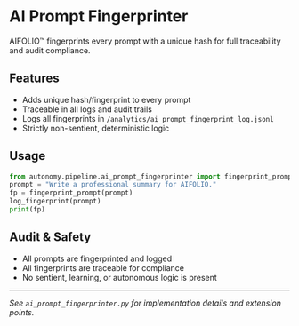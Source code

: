 # AI Prompt Fingerprinter

AIFOLIO™ fingerprints every prompt with a unique hash for full traceability and audit compliance.

## Features
- Adds unique hash/fingerprint to every prompt
- Traceable in all logs and audit trails
- Logs all fingerprints in `/analytics/ai_prompt_fingerprint_log.jsonl`
- Strictly non-sentient, deterministic logic

## Usage

```python
from autonomy.pipeline.ai_prompt_fingerprinter import fingerprint_prompt, log_fingerprint
prompt = "Write a professional summary for AIFOLIO."
fp = fingerprint_prompt(prompt)
log_fingerprint(prompt)
print(fp)
```

## Audit & Safety
- All prompts are fingerprinted and logged
- All fingerprints are traceable for compliance
- No sentient, learning, or autonomous logic is present

---

*See `ai_prompt_fingerprinter.py` for implementation details and extension points.*
